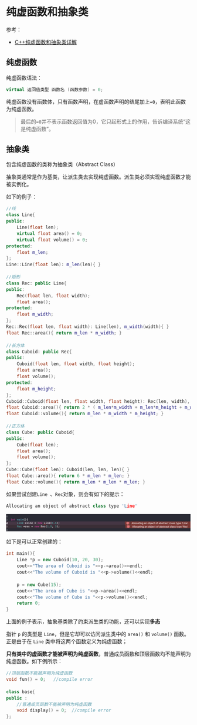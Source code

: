 # 纯虚函数和抽象类

参考：

+ [C++纯虚函数和抽象类详解](http://c.biancheng.net/view/2299.html)



## 纯虚函数

纯虚函数语法：

```c++
virtual 返回值类型 函数名 (函数参数) = 0;
```

纯虚函数没有函数体，只有函数声明，在虚函数声明的结尾加上`=0`，表明此函数为纯虚函数。

> 最后的`=0`并不表示函数返回值为0，它只起形式上的作用，告诉编译系统“这是纯虚函数”。



## 抽象类

包含纯虚函数的类称为抽象类（Abstract Class）

抽象类通常是作为基类，让派生类去实现纯虚函数。派生类必须实现纯虚函数才能被实例化。

如下的例子：

```c++
//线
class Line{
public:
    Line(float len);
    virtual float area() = 0;
    virtual float volume() = 0;
protected:
    float m_len;
};
Line::Line(float len): m_len(len){ }

//矩形
class Rec: public Line{
public:
    Rec(float len, float width);
    float area();
protected:
    float m_width;
};
Rec::Rec(float len, float width): Line(len), m_width(width){ }
float Rec::area(){ return m_len * m_width; }

//长方体
class Cuboid: public Rec{
public:
    Cuboid(float len, float width, float height);
    float area();
    float volume();
protected:
    float m_height;
};
Cuboid::Cuboid(float len, float width, float height): Rec(len, width), m_height(height){ }
float Cuboid::area(){ return 2 * ( m_len*m_width + m_len*m_height + m_width*m_height); }
float Cuboid::volume(){ return m_len * m_width * m_height; }

//正方体
class Cube: public Cuboid{
public:
    Cube(float len);
    float area();
    float volume();
};
Cube::Cube(float len): Cuboid(len, len, len){ }
float Cube::area(){ return 6 * m_len * m_len; }
float Cube::volume(){ return m_len * m_len * m_len; }
```

如果尝试创建`Line `、`Rec`对象，则会有如下的提示：

```c++
Allocating an object of abstract class type 'Line'
```

![017](https://github.com/winfredzen/iOS-Basic/blob/master/C%2B%2B/images/017.png)



如下是可以正常创建的：

```c++
int main(){
    Line *p = new Cuboid(10, 20, 30);
    cout<<"The area of Cuboid is "<<p->area()<<endl;
    cout<<"The volume of Cuboid is "<<p->volume()<<endl;
  
    p = new Cube(15);
    cout<<"The area of Cube is "<<p->area()<<endl;
    cout<<"The volume of Cube is "<<p->volume()<<endl;
    return 0;
}
```

上面的例子表示，抽象基类除了约束派生类的功能，还可以实现**多态**

指针 `p` 的类型是 `Line`，但是它却可以访问派生类中的 `area()` 和 `volume()` 函数。正是由于在 `Line` 类中将这两个函数定义为纯虚函数；



**只有类中的虚函数才能被声明为纯虚函数**，普通成员函数和顶层函数均不能声明为纯虚函数。如下例所示：

```c++
//顶层函数不能被声明为纯虚函数
void fun() = 0;   //compile error

class base{
public :
    //普通成员函数不能被声明为纯虚函数
    void display() = 0;  //compile error
};
```



































